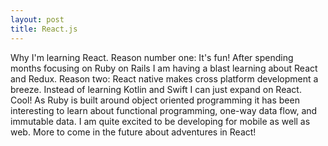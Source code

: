 ```yaml
---
layout: post
title: React.js
---
```

  Why I'm learning React.  Reason number one: It's fun! After spending months focusing on Ruby on Rails I am having a blast learning about React and Redux. Reason two: React native makes cross platform development a breeze. Instead of learning Kotlin and Swift I can just expand on React. Cool! As Ruby is built around object oriented programming it has been interesting to learn about functional programming, one-way data flow, and immutable data. I am quite excited to be developing for mobile as well as web. More to come in the future about adventures in React!
  
